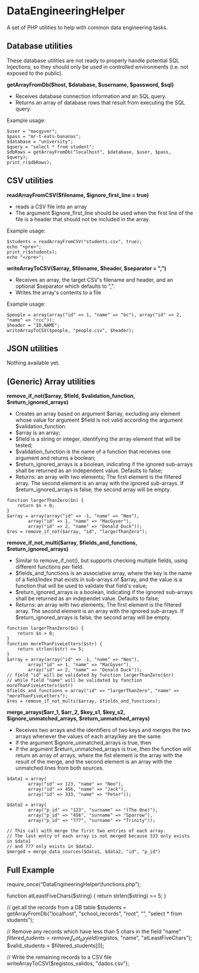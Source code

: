 # DataEngineeringHelper

A set of PHP utilities to help with common data engineering tasks.

## Database utilities

These database utilities are not ready to properly handle potential SQL Injections, so they should only be used in controlled environments (i.e. not exposed to the 
public).

**getArrayFromDb($host, $database, $username, $password, $sql)**
- Receives database connection information and an SQL query.
- Returns an array of database rows that result from executing the SQL query.

Example usage:
```
$user = "macgyver";
$pass = "mr-t-eats-bananas";
$database = "university";
$query = "select * from student";
$dbRows = getArrayFromDb("localhost", $database, $user, $pass, $query);
print_r($dbRows);
```

## CSV utilities

**readArrayFromCSV($filename, $ignore_first_line = true)**
- reads a CSV file into an array
- The argument $ignore_first_line should be used when the first line of the file is a header that should not be included in the array.

Example usage:
```
$students = readArrayFromCSV("students.csv", true);
echo "<pre>";
print_r($students);
echo "</pre>";
```

**writeArrayToCSV($array, $filename, $header, $separator = ",")**
- Receives an array, the target CSV's filename and header, and an optional $separator which defaults to ",".
- Writes the array's contents to a file

Example usage:
```
$people = array(array("id" => 1, "name" => "bc"), array("id" => 2, "name" => "rcc"));
$header = "ID,NAME";
writeArrayToCSV($people, "people.csv", $header);
```

## JSON utilities
Nothing available yet.

## (Generic) Array utilities
**remove_if_not($array, $field, $validation_function, $return_ignored_arrays)**
- Creates an array based on argument $array, excluding any element whose value for argument $field is not valid according the argument $validation_function.
- $array is an array;
- $field is a string or integer, identifying the array element that will be tested;
- $validation_function is the name of a function that receives one argument and returns a boolean;
- $return_ignored_arrays is a boolean, indicating if the ignored sub-arrays shall be returned as an independent value. Defaults to false;
- Returns: an array with two elements; The first element is the filtered array. The second element is an array with the ignored sub-arrays. If $return_ignored_arrays
is false, the second array will be empty.

```Example usage:
function largerThanZero($n) {
	return $n > 0;
}
$array = array(array("id" => -1, "name" => "Neo"), 
		array("id" => 1, "name" => "MacGyver"), 
		array("id" => 2, "name" => "Donald Duck"));
$res = remove_if_not($array, "id", "largerThanZero");
```

**remove_if_not_multi($array, $fields_and_functions, $return_ignored_arrays)**
- Similar to remove_if_not(), but supports checking multiple fields, using different functions per field.
- $fields_and_functions is an associative array, where the key is the name of a field/index that exists in sub-arrays of $array, and the value is a function that
will be used to validate that field's value;
- $return_ignored_arrays is a boolean, indicating if the ignored sub-arrays shall be returned as an independet value. Defaults to false;
- Returns: an array with two elements; The first element is the filtered array. The second element is an array with the ignored sub-arrays. If $return_ignored_arrays
is false, the second array will be empty.

```Example usage:
function largerThanZero($n) {
	return $n > 0;
}
function moreThanFiveLetters($str) {
	return strlen($str) >= 5;
}
$array = array(array("id" => -1, "name" => "Neo"), 
		array("id" => 1, "name" => "MacGyver"), 
		array("id" => 2, "name" => "Donald Duck"));
// field "id" will be validated by function largerThanZero($nr)
// while field "name" will be validated by function moreThanFiveLetters($str)
$fields_and_functions = array("id" => "largerThanZero", "name" => "moreThanFiveLetters");
$res = remove_if_not_multi($array, $fields_and_functions);
```

**merge_arrays($arr_1, $arr_2, $key_s1, $key_s2, $ignore_unmatched_arrays, $return_unmatched_arrays)**
- Receives two arrays and the identifiers of two keys and merges the two arrays whenever the values of each array/key are the same.
- If the argument $ignore_unmatched_arrays is true, then 
- If the argument $return_unmatched_arrays is true, then the function will return an array of arrays, where 
the fist element is the array with the result of the merge, and the second element is an array with the unmatched lines from both sources.

```Example usage:
$data1 = array(
		array("id" => 123, "name" => "Neo"),
		array("id" => 456, "name" => "Jack"),
		array("id" => 333, "name" => "Peter"));

$data2 = array(
		array("p_id" => "123", "surname" => "(The One)"),
		array("p_id" => "456", "surname" => "Sparrow"),
		array("p_id" => "777", "surname" => "Trinity"));

// This call with merge the first two entries of each array.
// The last entry of each array is not merged because 333 only exists in $data1 
// and 777 only exists in $data2.
$merged = merge_data_sources($data1, $data2, "id", "p_id")
```

## Full Example

require_once(“DataEngineeringHelper\\functions.php”);

function atLeastFiveChars($string) {
	return strlen($string) >= 5;
}

// get all the records from a DB table
$students = getArrayFromDb("localhost", "school_records", "root", "", "select \* from students");

// Remove any records which have less than 5 chars in the field "name"
$filtered_students = remove_if_not_by_field($registos, "name", "atLeastFiveChars");
$valid_students = $filtered_students[0];

// Write the remaining records to a CSV file
writeArrayToCSV($registos_validos, "dados.csv");
